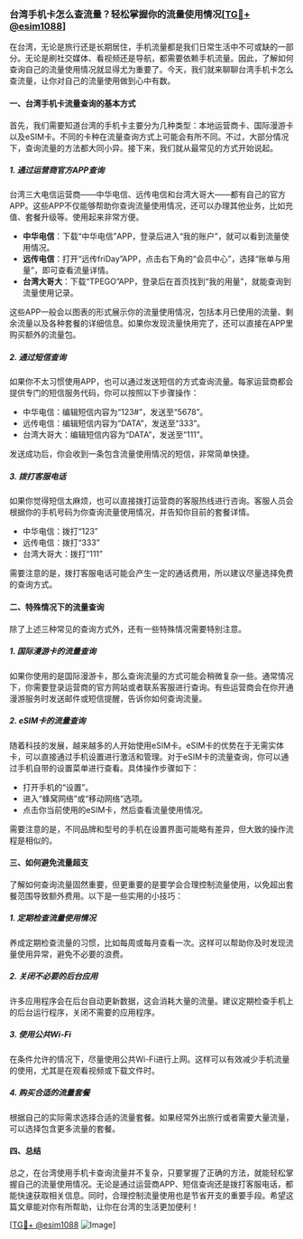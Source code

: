 ### 台湾手机卡怎么查流量？轻松掌握你的流量使用情况[[TG💪+ @esim1088](https://t.me/s/esim1088)]

在台湾，无论是旅行还是长期居住，手机流量都是我们日常生活中不可或缺的一部分。无论是刷社交媒体、看视频还是导航，都需要依赖手机流量。因此，了解如何查询自己的流量使用情况就显得尤为重要了。今天，我们就来聊聊台湾手机卡怎么查流量，让你对自己的流量使用做到心中有数。

#### **一、台湾手机卡流量查询的基本方式**

首先，我们需要知道台湾的手机卡主要分为几种类型：本地运营商卡、国际漫游卡以及eSIM卡。不同的卡种在流量查询方式上可能会有所不同。不过，大部分情况下，查询流量的方法都大同小异。接下来，我们就从最常见的方式开始说起。

##### 1. **通过运营商官方APP查询**

台湾三大电信运营商——中华电信、远传电信和台湾大哥大——都有自己的官方APP。这些APP不仅能够帮助你查询流量使用情况，还可以办理其他业务，比如充值、套餐升级等。使用起来非常方便。

- **中华电信**：下载“中华电信”APP，登录后进入“我的账户”，就可以看到流量使用情况。
- **远传电信**：打开“远传friDay”APP，点击右下角的“会员中心”，选择“账单与用量”，即可查看流量详情。
- **台湾大哥大**：下载“TPEGO”APP，登录后在首页找到“我的用量”，就能查询到流量使用记录。

这些APP一般会以图表的形式展示你的流量使用情况，包括本月已使用的流量、剩余流量以及各种套餐的详细信息。如果你发现流量快用完了，还可以直接在APP里购买额外的流量包。

##### 2. **通过短信查询**

如果你不太习惯使用APP，也可以通过发送短信的方式查询流量。每家运营商都会提供专门的短信服务代码，你可以按照以下步骤操作：

- 中华电信：编辑短信内容为“123#”，发送至“5678”。
- 远传电信：编辑短信内容为“DATA”，发送至“333”。
- 台湾大哥大：编辑短信内容为“DATA”，发送至“111”。

发送成功后，你会收到一条包含流量使用情况的短信，非常简单快捷。

##### 3. **拨打客服电话**

如果你觉得短信太麻烦，也可以直接拨打运营商的客服热线进行咨询。客服人员会根据你的手机号码为你查询流量使用情况，并告知你目前的套餐详情。

- 中华电信：拨打“123”
- 远传电信：拨打“333”
- 台湾大哥大：拨打“111”

需要注意的是，拨打客服电话可能会产生一定的通话费用，所以建议尽量选择免费的查询方式。

#### **二、特殊情况下的流量查询**

除了上述三种常见的查询方式外，还有一些特殊情况需要特别注意。

##### 1. **国际漫游卡的流量查询**

如果你使用的是国际漫游卡，那么查询流量的方式可能会稍微复杂一些。通常情况下，你需要登录运营商的官方网站或者联系客服进行查询。有些运营商会在你开通漫游服务时发送邮件或短信提醒，告诉你如何查询流量。

##### 2. **eSIM卡的流量查询**

随着科技的发展，越来越多的人开始使用eSIM卡。eSIM卡的优势在于无需实体卡，可以直接通过手机设置进行激活和管理。对于eSIM卡的流量查询，你可以通过手机自带的设置菜单进行查看。具体操作步骤如下：

- 打开手机的“设置”。
- 进入“蜂窝网络”或“移动网络”选项。
- 点击你当前使用的eSIM卡，然后查看流量使用情况。

需要注意的是，不同品牌和型号的手机在设置界面可能略有差异，但大致的操作流程是相似的。

#### **三、如何避免流量超支**

了解如何查询流量固然重要，但更重要的是要学会合理控制流量使用，以免超出套餐范围导致额外费用。以下是一些实用的小技巧：

##### 1. **定期检查流量使用情况**

养成定期检查流量的习惯，比如每周或每月查看一次。这样可以帮助你及时发现流量使用异常，避免不必要的浪费。

##### 2. **关闭不必要的后台应用**

许多应用程序会在后台自动更新数据，这会消耗大量的流量。建议定期检查手机上的后台运行程序，关闭不需要的应用程序。

##### 3. **使用公共Wi-Fi**

在条件允许的情况下，尽量使用公共Wi-Fi进行上网。这样可以有效减少手机流量的使用，尤其是在观看视频或下载文件时。

##### 4. **购买合适的流量套餐**

根据自己的实际需求选择合适的流量套餐。如果经常外出旅行或者需要大量流量，可以选择包含更多流量的套餐。

#### **四、总结**

总之，在台湾使用手机卡查询流量并不复杂，只要掌握了正确的方法，就能轻松掌握自己的流量使用情况。无论是通过运营商APP、短信查询还是拨打客服电话，都能快速获取相关信息。同时，合理控制流量使用也是节省开支的重要手段。希望这篇文章能对你有所帮助，让你在台湾的生活更加便利！

[[TG💪+ @esim1088](https://t.me/s/esim1088) ![Image](https://i.postimg.cc/4NQfJmqS/Snipaste-2025-05-13-00-14-12.png)]